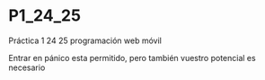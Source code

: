 # P1_24_25
Práctica 1 24 25 programación web móvil

Entrar en pánico esta permitido, pero también vuestro potencial es necesario 
